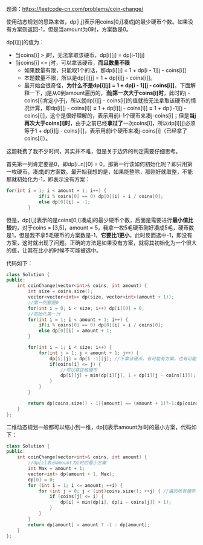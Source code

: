 题源：https://leetcode-cn.com/problems/coin-change/

使用动态规划的思路来做，dp[i,j]表示用coins[0,i]凑成j的最少硬币个数。如果没有方案则返回-1，但是当amount为0时，方案数是0。

dp[i]\[j]的值为：

- 当coins[i] > j时，无法拿取该硬币，dp[i]\[j] = dp[i-1]\[j]
- 当coins[i] <= j时，可以拿该硬币，**而且数量不限**
  - 如果数量有限，只能取1个的话，那dp[i]\[j] = 1 + dp[i - 1]\[j - coins[i]]
  - 本题数量不限，所以是dp[i]\[j] = 1 + dp[**i**]\[j - coins[i]]。
  - 最开始会很奇怪，**为什么不是dp[i]\[j] = 1 + dp[i - 1]\[j - coins[i]]**。下面解释一下，j是从0到amount遍历的，**当j第一次大于coins[i]时**，此时的j - coins[i]肯定小于j，所以就dp[i]\[j - coins[i]]的值就按无法拿取该硬币的情况计算，即dp[i]\[j - coins[i]] **=** 1 + dp[i]\[j - coins[i]] **=** 1 + dp[i-1]\[j - coins[i]]，这个是很好理解的，表示用前i-1个硬币来凑j-coins[i]；但是**当j再次大于coins[i]时**，由于之前已经**拿过了**一次coins[i]，所以dp[i]\[j]必须等于1 + dp[**i**]\[j - coins[i]]，表示用前i个硬币来凑j-coins[i]（已经拿了coins[i]）。

这题耗费了我不少时间，其实并不难，但是关于边界的判定需要仔细思考。

首先第一列肯定要是0，即dp[i..n]\[0] = 0。那第一行该如何初始化呢？即只用第一枚硬币，凑成j的方案数。最开始我想的是，如果能整除，那刚好就取整，不能那就初始化为-1，即表示没有方案：

```c++
for(int i = 1; i < amount + 1; i++) {
            if(i % coins[0] == 0) dp[0][i] = i / coins[0];
            else dp[0][i] = -1;
        }
```

但是，dp[i,j]表示的是coins[0,i]凑成j的最少硬币个数，后面是需要进行**最小值比较**的，对于coins = [3,5]，amount = 5，我拿一枚5毛硬币刚好凑成5毛，硬币数是1，但是我不拿5毛硬币的方案数是-1，**它要比1更小**，此时反而选中-1，即没有方案，这时就出现了问题。正确的方法是如果没有方案，就将其初始化为一个很大的值，让其在比小的时候不可能被选中。

代码如下：

```c++
class Solution {
public:
    int coinChange(vector<int>& coins, int amount) {
        int size = coins.size();
        vector<vector<int>> dp(size, vector<int>(amount + 1));
        //第一列都是0
        for(int i = 0; i < size; i++) dp[i][0] = 0;
        //初始化第一行
        for(int i = 1; i < amount + 1; i++) {
            if(i % coins[0] == 0) dp[0][i] = i / coins[0];
            else dp[0][i] = amount + 1;
        }

        for(int i = 1; i < size; i++) {
            for(int j = 1; j < amount + 1; j++) {
                dp[i][j] = dp[i -1][j]; //不拿该硬币，有可能有方案，也有可能没方案
                if(coins[i] <= j) {
                    //可以拿这枚硬币
                    dp[i][j] = min(dp[i][j], 1 + dp[i][j - coins[i]]);
                }
            }
        }

        return dp[coins.size() - 1][amount] == (amount + 1)?-1:dp[coins.size() - 1][amount];
    }
};
```

二维动态规划一般都可以缩小到一维，dp[i]表示amount为i时的最小方案，代码如下：

```c++
class Solution {
public:
    int coinChange(vector<int>& coins, int amount) {
        //dp[i]表示amount为i时的最小方案
        int Max = amount + 1;
        vector<int> dp(amount + 1, Max);
        dp[0] = 0;
        for (int i = 1; i <= amount; ++i) {
            for (int j = 0; j < (int)coins.size(); ++j) { //遍历所有硬币
                if (coins[j] <= i) {
                    dp[i] = min(dp[i], dp[i - coins[j]] + 1);
                }
            }
        }
        return dp[amount] > amount ? -1 : dp[amount];
    }
};
```

